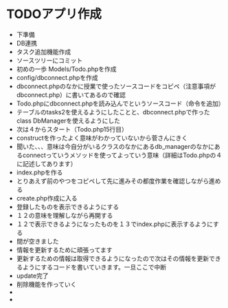# TODOアプリ作成
* 下準備
* DB連携
* タスク追加機能作成
* ソースツリーにコミット
* 初めの一歩 Models/Todo.phpを作成
* config/dbconnect.phpを作成
* dbconnect.phpのなかに授業で使ったソースコードをコピペ（注意事項がdbconnect.php）に書いてあるので確認
* Todo.phpにdbconnect.phpを読み込んでというソースコード（命令を追加）
* テーブルのtasks2を使えるようにしたことと、dbconnect.phpで作ったclass DbManagerを使えるようにした
* 次は４からスタート（Todo.php15行目）
* constructを作ったよく意味がわかっていないから菅さんにきく
* 聞いた、、、意味は今自分がいるクラスのなかにあるdb_managerのなかにあるconnectっていうメソッドを使ってよっていう意味（詳細はTodo.phpの４に記述してあります）
* index.phpを作る
* とりあえず前のやつをコピペして先に進みその都度作業を確認しながら進める
* create.php作成に入る
* 登録したものを表示できるようにする
* １２の意味を理解しながら再開する
* １２で表示できるようになったものを１３でindex.phpに表示するようにする
* 間が空きました
* 情報を更新するために頑張ってます
* 更新するための情報は取得できるようになったので次はその情報を更新できるようにするコードを書いていきます。一旦ここで中断
* update完了
* 削除機能を作っていく
* 
* 